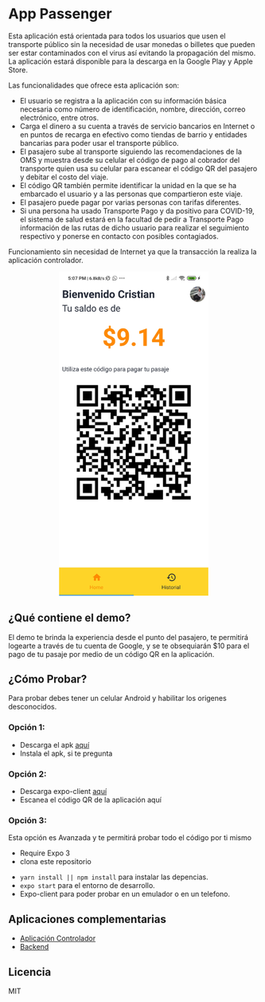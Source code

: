 # App Passenger

Esta aplicación está orientada para todos los usuarios que usen el transporte público sin la necesidad de usar monedas o billetes que pueden ser estar contaminados con el virus así evitando la propagación del mismo. La aplicación estará disponible para la descarga en la Google Play y Apple Store.

Las funcionalidades que ofrece esta aplicación son:

- El usuario se registra a la aplicación con su información básica necesaria como número de identificación, nombre, dirección, correo electrónico, entre otros.
- Carga el dinero a su cuenta a través de servicio bancarios en Internet o en puntos de recarga en efectivo como tiendas de barrio y entidades bancarias para poder usar el transporte público.
- El pasajero sube al transporte siguiendo las recomendaciones de la OMS y muestra desde su celular el código de pago al cobrador del transporte quien usa su celular para escanear el código QR del pasajero y debitar el costo del viaje.
- El código QR también permite identificar la unidad en la que se ha embarcado el usuario y a las personas que compartieron este viaje.
- El pasajero puede pagar por varias personas con tarifas diferentes.
- Si una persona ha usado Transporte Pago y da positivo para COVID-19, el sistema de salud estará en la facultad de pedir a Transporte Pago información de las rutas de dicho usuario para realizar el seguimiento respectivo y ponerse en contacto con posibles contagiados.

Funcionamiento sin necesidad de Internet ya que la transacción la realiza la aplicación controlador.

<div align="center">
<img src="./assets/screen.jpg" width="300px"/>
</div>

## ¿Qué contiene el demo?

El demo te brinda la experiencia desde el punto del pasajero, te permitirá logearte a través de tu cuenta de Google, y se te obsequiarán \$10 para el pago de tu pasaje por medio de un código QR en la aplicación.

## ¿Cómo Probar?

Para probar debes tener un celular Android y habilitar los origenes desconocidos.

### Opción 1:

- Descarga el apk [aquí](https://exp.host/@henrymvc/customTabs)
- Instala el apk, si te pregunta

### Opción 2:

- Descarga expo-client [aquí](https://exp.host/@henrymvc/customTabs)
- Escanea el código QR de la aplicación aquí

### Opción 3:

Esta opción es Avanzada y te permitirá probar todo el código por ti mismo

- Require Expo 3
- clona este repositorio

* `yarn install || npm install` para instalar las depencias.
* `expo start` para el entorno de desarrollo.
* Expo-client para poder probar en un emulador o en un telefono.

## Aplicaciones complementarias

- [Aplicación Controlador](https://github.com/initgrammers/AppCollector)
- [Backend](https://github.com/initgrammers/firebaseBackTP)

## Licencia

MIT
